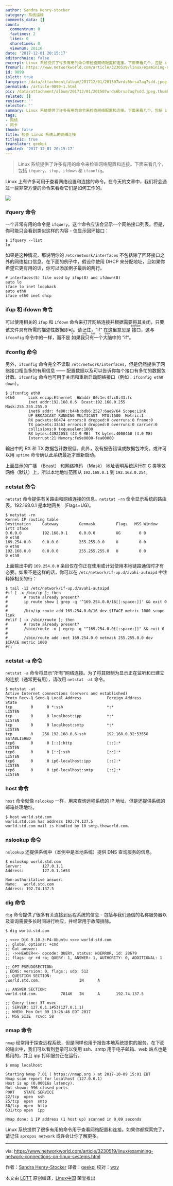 ```yaml
---
author: Sandra Henry-stocker
category: 系统运维
comments_data: []
count:
  commentnum: 0
  favtimes: 2
  likes: 0
  sharetimes: 0
  viewnum: 20116
date: '2017-12-01 20:15:17'
editorchoice: false
excerpt: Linux 系统提供了许多有用的命令来检查网络配置和连接。下面来看几个，包括 ifquery、ifup、ifdown 和 ifconfig。
fromurl: https://www.networkworld.com/article/3230519/linux/examining-network-connections-on-linux-systems.html
id: 9099
islctt: true
largepic: /data/attachment/album/201712/01/201507wrds6brsa7aq7sdd.jpeg
permalink: /article-9099-1.html
pic: /data/attachment/album/201712/01/201507wrds6brsa7aq7sdd.jpeg.thumb.jpg
related: []
reviewer: ''
selector: ''
summary: Linux 系统提供了许多有用的命令来检查网络配置和连接。下面来看几个，包括 ifquery、ifup、ifdown 和 ifconfig。
tags:
- 网络
- 网卡
thumb: false
title: 检查 Linux 系统上的网络连接
titlepic: true
translator: geekpi
updated: '2017-12-01 20:15:17'
---
```



> 
> Linux 系统提供了许多有用的命令来检查网络配置和连接。下面来看几个，包括 `ifquery`、`ifup`、`ifdown` 和 `ifconfig`。
> 
> 
> 


Linux 上有许多可用于查看网络设置和连接的命令。在今天的文章中，我们将会通过一些非常方便的命令来看看它们是如何工作的。


![](/data/attachment/album/201712/01/201507wrds6brsa7aq7sdd.jpeg)


### ifquery 命令


一个非常有用的命令是 `ifquery`。这个命令应该会显示一个网络接口列表。但是，你可能只会看到类似这样的内容 - 仅显示回环接口：



```
$ ifquery --list
lo

```

如果是这种情况，那说明你的 `/etc/network/interfaces` 不包括除了回环接口之外的网络接口信息。在下面的例子中，假设你使用 DHCP 来分配地址，且如果你希望它更有用的话，你可以添加例子最后的两行。



```
# interfaces(5) file used by ifup(8) and ifdown(8)
auto lo
iface lo inet loopback
auto eth0
iface eth0 inet dhcp

```

### ifup 和 ifdown 命令


可以使用相关的 `ifup` 和 `ifdown` 命令来打开网络连接并根据需要将其关闭，只要该文件具有所需的描述性数据即可。请记住，“if” 在这里意思是<ruby> 接口 <rt>  interface </rt></ruby>，这与 `ifconfig` 命令中的一样，而不是<ruby> 如果我只有一个大脑 <rt>  if I only had a brain </rt></ruby> 中的 “if”。


### ifconfig 命令


另外，`ifconfig` 命令完全不读取 `/etc/network/interfaces`，但是仍然提供了网络接口相当多的有用信息 —— 配置数据以及可以告诉你每个接口有多忙的数据包计数。`ifconfig` 命令也可用于关闭和重新启动网络接口（例如：`ifconfig eth0 down`）。



```
$ ifconfig eth0
eth0      Link encap:Ethernet  HWaddr 00:1e:4f:c8:43:fc
          inet addr:192.168.0.6  Bcast:192.168.0.255  Mask:255.255.255.0
          inet6 addr: fe80::b44b:bdb6:2527:6ae9/64 Scope:Link
          UP BROADCAST RUNNING MULTICAST  MTU:1500  Metric:1
          RX packets:60474 errors:0 dropped:0 overruns:0 frame:0
          TX packets:33463 errors:0 dropped:0 overruns:0 carrier:0
          collisions:0 txqueuelen:1000
          RX bytes:43922053 (43.9 MB)  TX bytes:4000460 (4.0 MB)
          Interrupt:21 Memory:fe9e0000-fea00000

```

输出中的 RX 和 TX 数据包计数很低。此外，没有报告错误或数据包冲突。或许可以用 `uptime` 命令确认此系统最近才重新启动。


上面显示的广播 （Bcast） 和网络掩码 （Mask） 地址表明系统运行在 C 类等效网络（默认）上，所以本地地址范围从 `192.168.0.1` 到 `192.168.0.254`。


### netstat 命令


`netstat` 命令提供有关路由和网络连接的信息。`netstat -rn` 命令显示系统的路由表。192.168.0.1 是本地网关 （Flags=UG)。



```
$ netstat -rn
Kernel IP routing table
Destination     Gateway         Genmask         Flags   MSS Window  irtt Iface
0.0.0.0         192.168.0.1     0.0.0.0         UG        0 0          0 eth0
169.254.0.0     0.0.0.0         255.255.0.0     U         0 0          0 eth0
192.168.0.0     0.0.0.0         255.255.255.0   U         0 0          0 eth0

```

上面输出中的 `169.254.0.0` 条目仅在你正在使用或计划使用本地链路通信时才有必要。如果不是这样的话，你可以在 `/etc/network/if-up.d/avahi-autoipd` 中注释掉相关的行：



```
$ tail -12 /etc/network/if-up.d/avahi-autoipd
#if [ -x /bin/ip ]; then
#       # route already present?
#       ip route show | grep -q '^169.254.0.0/16[[:space:]]' && exit 0
#
#       /bin/ip route add 169.254.0.0/16 dev $IFACE metric 1000 scope link
#elif [ -x /sbin/route ]; then
#       # route already present?
#       /sbin/route -n | egrep -q "^169.254.0.0[[:space:]]" && exit 0
#
#       /sbin/route add -net 169.254.0.0 netmask 255.255.0.0 dev $IFACE metric 1000
#fi

```

### netstat -a 命令


`netstat -a` 命令将显示“所有”网络连接。为了将其限制为显示正在监听和已建立的连接（通常更有用），请改用 `netstat -at` 命令。



```
$ netstat -at
Active Internet connections (servers and established)
Proto Recv-Q Send-Q Local Address           Foreign Address         State
tcp        0      0 *:ssh                   *:*                     LISTEN
tcp        0      0 localhost:ipp           *:*                     LISTEN
tcp        0      0 localhost:smtp          *:*                     LISTEN
tcp        0    256 192.168.0.6:ssh         192.168.0.32:53550      ESTABLISHED
tcp6       0      0 [::]:http               [::]:*                  LISTEN
tcp6       0      0 [::]:ssh                [::]:*                  LISTEN
tcp6       0      0 ip6-localhost:ipp       [::]:*                  LISTEN
tcp6       0      0 ip6-localhost:smtp      [::]:*                  LISTEN

```

### host 命令


`host` 命令就像 `nslookup` 一样，用来查询远程系统的 IP 地址，但是还提供系统的邮箱处理地址。



```
$ host world.std.com
world.std.com has address 192.74.137.5
world.std.com mail is handled by 10 smtp.theworld.com.

```

### nslookup 命令


`nslookup` 还提供系统中（本例中是本地系统）提供 DNS 查询服务的信息。



```
$ nslookup world.std.com
Server:         127.0.1.1
Address:        127.0.1.1#53

Non-authoritative answer:
Name:   world.std.com
Address: 192.74.137.5

```

### dig 命令


`dig` 命令提供了很多有关连接到远程系统的信息 - 包括与我们通信的名称服务器以及查询需要多长时间进行响应，并经常用于故障排除。



```
$ dig world.std.com

; <<>> DiG 9.10.3-P4-Ubuntu <<>> world.std.com
;; global options: +cmd
;; Got answer:
;; ->>HEADER<<- opcode: QUERY, status: NOERROR, id: 28679
;; flags: qr rd ra; QUERY: 1, ANSWER: 1, AUTHORITY: 0, ADDITIONAL: 1

;; OPT PSEUDOSECTION:
; EDNS: version: 0, flags:; udp: 512
;; QUESTION SECTION:
;world.std.com.                 IN      A

;; ANSWER SECTION:
world.std.com.          78146   IN      A       192.74.137.5

;; Query time: 37 msec
;; SERVER: 127.0.1.1#53(127.0.1.1)
;; WHEN: Mon Oct 09 13:26:46 EDT 2017
;; MSG SIZE  rcvd: 58

```

### nmap 命令


`nmap` 经常用于探查远程系统，但是同样也用于报告本地系统提供的服务。在下面的输出中，我们可以看到登录可以使用 ssh、smtp 用于电子邮箱、web 站点也是启用的，并且 ipp 打印服务正在运行。



```
$ nmap localhost

Starting Nmap 7.01 ( https://nmap.org ) at 2017-10-09 15:01 EDT
Nmap scan report for localhost (127.0.0.1)
Host is up (0.00016s latency).
Not shown: 996 closed ports
PORT    STATE SERVICE
22/tcp  open  ssh
25/tcp  open  smtp
80/tcp  open  http
631/tcp open  ipp

Nmap done: 1 IP address (1 host up) scanned in 0.09 seconds

```

Linux 系统提供了很多有用的命令用于查看网络配置和连接。如果你都探索完了，请记住 `apropos network` 或许会让你了解更多。




---


via: <https://www.networkworld.com/article/3230519/linux/examining-network-connections-on-linux-systems.html>


作者：[Sandra Henry-Stocker](https://www.networkworld.com/author/Sandra-Henry_Stocker/) 译者：[geekpi](https://github.com/geekpi) 校对：[wxy](https://github.com/wxy)


本文由 [LCTT](https://github.com/LCTT/TranslateProject) 原创编译，[Linux中国](https://linux.cn/) 荣誉推出